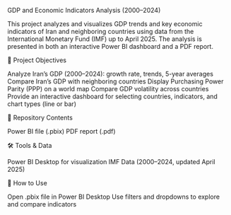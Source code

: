 GDP and Economic Indicators Analysis (2000–2024)

This project analyzes and visualizes GDP trends and key economic indicators of Iran and neighboring countries using data from the International Monetary Fund (IMF) up to April 2025. The analysis is presented in both an interactive Power BI dashboard and a PDF report.

📌 Project Objectives

Analyze Iran’s GDP (2000–2024): growth rate, trends, 5-year averages
Compare Iran’s GDP with neighboring countries
Display Purchasing Power Parity (PPP) on a world map
Compare GDP volatility across countries
Provide an interactive dashboard for selecting countries, indicators, and chart types (line or bar)

📂 Repository Contents

Power BI file (.pbix)
PDF report (.pdf)

🛠️ Tools & Data

Power BI Desktop for visualization
IMF Data (2000–2024, updated April 2025)

🚀 How to Use

Open .pbix file in Power BI Desktop
Use filters and dropdowns to explore and compare indicators
